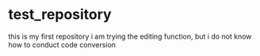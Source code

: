 # test_repository
this is my first repository
i am trying the editing function, but i do not know how to conduct code conversion
